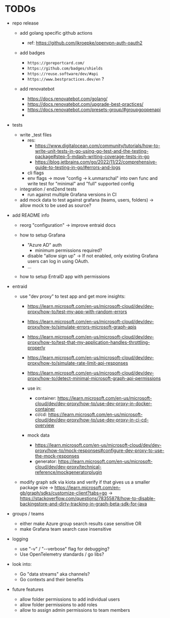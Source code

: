 <!--
SPDX-FileCopyrightText: 2025 Sebastian Küthe and (other) contributors to project grafana-oss-team-sync <https://github.com/skuethe/grafana-oss-team-sync>
SPDX-License-Identifier: GPL-3.0-or-later
-->

# TODOs

- repo release
    - add golang specific github actions
        - ref: https://github.com/jkroepke/openvpn-auth-oauth2

    - add badges
        - `https://goreportcard.com/`
        - `https://github.com/badges/shields`
        - `https://reuse.software/dev/#api`
        - `https://www.bestpractices.dev/en` ?

    - add renovatebot
        - https://docs.renovatebot.com/golang/
        - https://docs.renovatebot.com/upgrade-best-practices/
        - https://docs.renovatebot.com/presets-group/#groupgoopenapi
        -


- tests
    - write _test files
        - res:
            - https://www.digitalocean.com/community/tutorials/how-to-write-unit-tests-in-go-using-go-test-and-the-testing-package#step-5-mdash-writing-coverage-tests-in-go
            - https://blog.jetbrains.com/go/2022/11/22/comprehensive-guide-to-testing-in-go/#errors-and-logs
        - cli flags
        - env flags
            -> move "config -> k.unmarschal" into own func and write test for "minimal" and "full" supported config
    - integration / end2end tests
        - run against multiple Grafana versions in CI
    - add mock data to test against grafana (teams, users, folders)
        -> allow mock to be used as source?


- add README info
    - reorg "configuration"
        -> improve entraid docs

    - how to setup Grafana
        - "Azure AD" auth
            - minimum permissions required?
        - disable "allow sign up"
            -> If not enabled, only existing Grafana users can log in using OAuth.
        - ...
    - how to setup EntraID app with permissions


- entraid
    - use "dev proxy" to test app and get more insights:
        - https://learn.microsoft.com/en-us/microsoft-cloud/dev/dev-proxy/how-to/test-my-app-with-random-errors
        - https://learn.microsoft.com/en-us/microsoft-cloud/dev/dev-proxy/how-to/simulate-errors-microsoft-graph-apis
        - https://learn.microsoft.com/en-us/microsoft-cloud/dev/dev-proxy/how-to/test-that-my-application-handles-throttling-properly
        - https://learn.microsoft.com/en-us/microsoft-cloud/dev/dev-proxy/how-to/simulate-rate-limit-api-responses
        - https://learn.microsoft.com/en-us/microsoft-cloud/dev/dev-proxy/how-to/detect-minimal-microsoft-graph-api-permissions

        - use in:
            - container: https://learn.microsoft.com/en-us/microsoft-cloud/dev/dev-proxy/how-to/use-dev-proxy-in-docker-container
            - ci/cd:     https://learn.microsoft.com/en-us/microsoft-cloud/dev/dev-proxy/how-to/use-dev-proxy-in-ci-cd-overview

        - mock data
            - https://learn.microsoft.com/en-us/microsoft-cloud/dev/dev-proxy/how-to/mock-responses#configure-dev-proxy-to-use-the-mock-responses
            - generator: https://learn.microsoft.com/en-us/microsoft-cloud/dev/dev-proxy/technical-reference/mockgeneratorplugin


    - modify graph sdk via kiota and verify if that gives us a smaller package size
        -> https://learn.microsoft.com/en-gb/graph/sdks/customize-client?tabs=go
        -> https://stackoverflow.com/questions/78355878/how-to-disable-backingstore-and-dirty-tracking-in-graph-beta-sdk-for-java


- groups / teams
    - either make Azure group search results case sensitive OR
    - make Grafana team search case insensitive


- logging
    - use "-v" / "--verbose" flag for debugging?
    - Use OpenTelemetry standards / go libs?


- look into:
    - Go "data streams" aka channels?
    - Go contexts and their benefits


- future features
    - allow folder permissions to add individual users
    - allow folder permissions to add roles
    - allow to assign admin permissions to team members
